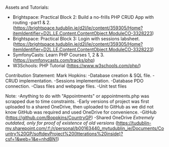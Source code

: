 Assets and Tutorials:
- Brightspace: Practical Block 2: Build a no-frills PHP CRUD App with routing -part1 & 2. (https://brightspace.tudublin.ie/d2l/le/content/359305/Home?itemIdentifier=D2L.LE.Content.ContentObject.ModuleCO-3328223)
- Brightspace: Practical Block 3: Login with sessions labsheet. (https://brightspace.tudublin.ie/d2l/le/content/359305/Home?itemIdentifier=D2L.LE.Content.ContentObject.ModuleCO-3328223)
- SymfonyCasts: Learn PHP Courses 1, 2 & 3. (https://symfonycasts.com/tracks/php)
- W3Schools: PHP Tutorial (https://www.w3schools.com/php/)

Contribution Statement:
Mark Hopkins:
-Database creation & SQL file.
-CRUD implementation.
-Sessions implementation.
-Database PDO connection.
-Class files and webpage files.
-Unit test files

Note:
-Anything to do with "Appointments" or appointments.php was scrapped due to time constraints.
-Early versions of project was first uploaded to a shared OneDrive, then uploaded to GitHub as we did not know GitHub was required and used OneDrive for convenience. 
-GitHub (https://github.com/Boppkins/CountryGP)
-Shared OneDrive
*Extremely outdated, only for proof of existence of old versions*
(https://tudublin-my.sharepoint.com/:f:/r/personal/b00163440_mytudublin_ie/Documents/Country%20GP/softdevProject%20(Itterations%20inside)?csf=1&web=1&e=nhdBN1)

 
